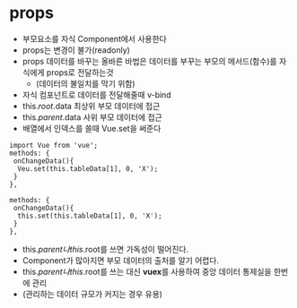 # props
* 부모요소를 자식 Component에서 사용한다
* props는 변경이 불가(readonly)
* props 데이터를 바꾸는 올바른 바법은 데이터를 부꾸는 부모의 메서드(함수)를 자식에게 props로 전달하는것
  * (데이터의 불일치를 막기 위함)
* 자식 컴포넌트로 데이터를 전달해줄때 v-bind
* this.$root.$data 최상위 부모 데이터에 접근
* this.$parent.$data 사위 부모 데이터에 접근
* 배열에서 인덱스를 쓸때 Vue.set을 써준다
```JS
import Vue from 'vue';
methods: {
 onChangeData(){
  Veu.set(this.tableData[1], 0, 'X');
 }
},
```
```JS
methods: {
 onChangeData(){
  this.set(this.tableData[1], 0, 'X');
 }
},
```
* this.$parent나 this.$root를 쓰면 가독성이 떨어진다.
 * Component가 많아지면 부모 데이터의 출처를 알기 어렵다.
* this.$parent나 this.$root를 쓰는 대신 **vuex**를 사용하여 중앙 데이터 통제실을 한번에 관리 
* (관리하는 데이터 규모가 커지는 경우 유용)
